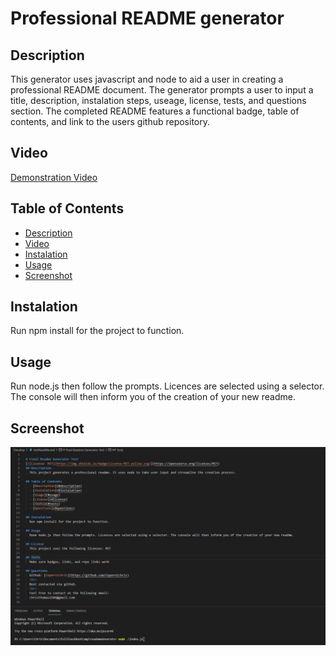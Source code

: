 # Professional README generator

## Description
This generator uses javascript and node to aid a user in creating a professional README document. The generator prompts a user to input a title, description, instalation steps, useage, license, tests, and questions section. The completed README features a functional badge, table of contents, and link to the users github repository.

## Video
[Demonstration Video](https://www.youtube.com/watch?v=70hc3YGRabI)

## Table of Contents
  - [Description](#description)
  - [Video](#Video)
  - [Instalation](#instalation)
  - [Usage](#usage)   
  - [Screenshot](#Screenshot)

## Instalation
  Run npm install for the project to function.

## Usage
  Run node.js then follow the prompts. Licences are selected using a selector. The console will then inform you of the creation of your new readme.

## Screenshot
![Screenshot](https://github.com/Copernichris/readmeGenerator/blob/main/SS.png)
